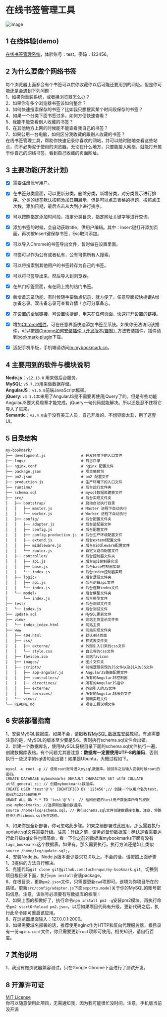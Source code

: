 # 在线书签管理工具
![image](https://mybookmark.cn/images/screenshot.gif)   

1 在线体验(demo)
-------------
[在线书签管理系统](http://mybookmark.cn/ "在线书签管理系统")，体验账号：test。密码：123456。

2 为什么要做个网络书签
------------------
每个浏览器上面都会有个书签可以供你收藏你以后可能还要用到的网址。但是你可能还是会遇到下列问题：  
1、如果你重装系统，或者换浏览器怎么办？   
2、如果你有多个浏览器书签该如何整合？   
3、如何快速搜索保存的书签？比如我只想搜索某个时间段保存的书签？   
4、如果一个分类下面书签过多，如何方便快速查看？   
5、我能不能查看别人收藏的书签？   
6、在其他地方上网的时候能不能查看我自己的书签？   
7、如果公用一台电脑，如何区分我收藏的跟别人收藏的书签？  
在线书签管理工具，帮助你快速记录你喜欢的网站，并可以随时随地查看这些站点，而不必拘泥于使用的浏览器。无论在什么地方，只要能接入网络，就能打开属于你自己的网络书签，看到自己收藏的页面网址。

3 主要功能(开发计划)
-------
- [x] 需要注册账号用户。
- [x] 在书签分类里面，可以更新分类，删除分类，新增分类，对分类显示进行排序。分类的标签默认按照添加日期展示，但是可以点击表格的标题，按照点击次数，添加日期，最后点击从大到小进行排序。
- [x] 可以按照指定添加时间段，指定分类目录，指定网址关键字等进行查询。
- [x] 添加书签的时候，会自动获取title，供用户编辑。其中：Insert键打开添加页面，再次按Insert键保存书签，Esc取消添加。   
- [x] 可以导入Chrome的书签导出文件，暂时做在设置里面。
- [x] 书签可以作为公有或者私有，公有可供所有人搜索。  
- [x] 可以将搜索到其他用户的书签转存为自己的书签。  
- [x] 可以将书签导出来，然后导入到浏览器。
- [x] 在热门标签里面，有在网上找的热门书签。
- [x] 新增备忘录功能，有时候随手要做点纪录，就方便了。任意界面按快捷键A增加备忘录。双击备忘录可查看详情！亦可分享备忘。
- [x] 在设置的全局链接，可设置快捷键，用来在任何页面，快速打开设置的链接。
- [x] 增加[Chrome插件](https://chrome.google.com/webstore/detail/%E4%B9%A6%E7%AD%BE%E5%BF%AB%E9%80%9F%E6%B7%BB%E5%8A%A0/lmmobgephofdffmaednjooplcpbgbjle)，可在任意界面快速添加书签至系统。如果你无法访问该插件，可以按照[Chrome如何安装插件（开发版本/自制）](https://jingyan.baidu.com/article/f3ad7d0f58d6b609c3345b80.html)方法安装插件，插件请到[bookmark-plugin](https://github.com/luchenqun/bookmark-plugin)下载。   
- [x] 适配手机平板，手机端请访问[m.mybookmark.cn](http://m.mybookmark.cn/)。   


4 主要用到的软件与模块说明
------------------
**Node.js**：`v12.13.0` 用来做后台服务。  
**MySQL**: `v5.7.23`用来做数据存储。  
**AngularJS**：`v1.5.8`前端JavaScript框架。   
**jQuery**: `v3.1.1`本来用了AngularJS是不需要再使用jQuery了的。但是有些功能AngularJS要大费周章才能完成，jQuery一句代码就能解决。所以还是忍不住将它导入了进来。    
**Semantic**：`v2.4.0`由于没有美工人员，自己开发的，不想界面太丑，用了这套UI。   

5 目录结构
---------
```   
my-bookmark/
├── development.js                # 开发环境下的入口文件
├── logs/                         # 日志目录
├── nginx.conf                    # nginx 配置文件
├── package.json                  # 项目依赖包
├── pm2.json                      # pm2 配置文件
├── production.js                 # 生产环境下的入口文件
├── runtime/                      # 后台运行文件夹
├── schema.sql                    # mysql数据库建表文件
├── src/                          # 后台实现文件夹
│   ├── bootstrap/                # 启动自动执行目录 
│   │   ├── master.js             # Master 进程下自动执行
│   │   └── worker.js             # Worker 进程下自动执行
│   ├── config/                   # 后台配置文件夹
│   │   ├── adapter.js            # 后台适配器文件
│   │   ├── config.js             # 后台配置文件
│   │   ├── config.production.js  # 后台生产环境配置文件
│   │   ├── extend.js             # 后台extend配置文件
│   │   ├── middleware.js         # 后台middleware配置文件
│   │   └── router.js             # 自定义路由配置文件
│   ├── controller/               # 后台控制器文件夹
│   │   ├── api.js                # 后台api控制器实现
│   │   ├── base.js               # 后台base控制器实现
│   │   └── index.js              # 后台index控制器实现
│   ├── logic/                    # 后台逻辑文件夹
│   │   ├── api.js                # 后台逻辑api文件
│   │   └── index.js              # 后台逻辑index文件
│   └── model/                    # 后台模型文件夹
│       └── index.js              # 后台模型文件
├── test/                         # 后台测试文件夹
│   └── index.js                  # 后台测试文件
├── update.sql                    # MySQL更新文件
├── view/                         # 网站主页显示文件夹
│   └── index_index.html          # 网站主页
├── www                           # 网站实现文件夹
│   ├── 404.html                  # 默认404页面
│   ├── css/                      # 样式表文件夹
│   │   ├── externe/              # 外部引入引来的css文件
│   │   └── style.css             # 自己写的css文件
│   ├── favicon.ico               # 网站favicon
│   ├── images/                   # 图片文件夹
│   ├── scripts/                  # 前端逻辑实现的JS文件以及引入的JS文件
│   │   ├── app-angular.js        # AngularJS路由配置文件
│   │   ├── controllers/          # 所有的AngularJS控制器
│   │   ├── directives/           # 所有的AngularJS指令
│   │   ├── externe/              # 外部引入的JS文件
│   │   └── services/             # 所有的AngularJS服务文件
│   └── views/                    # 页面实现文件
└── README.md                     # 项目工程说明文件
```   

6 安装部署指南
-------------
1、安装MySQL数据库。如果不会，请戳教程[MySQL 数据库安装教程](http://baidu.luchenqun.com/?mysql%20%E6%95%B0%E6%8D%AE%E5%BA%93%E5%AE%89%E8%A3%85%E6%95%99%E7%A8%8B "mysql 数据库安装教程")。有点需要注意的是，MySQL的版本至少要是5.6。否则执行schema.sql文件会出错。   
2、新建一个数据库名，使用MySQL将根目录下面的schema.sql文件执行一遍，创建数据库表格。有个问题尤其要注意：**数据库一定要使用UTF-8的编码**，否则执行一些汉字的sql语句会出错！如果是Ubuntu，大概过程如下。
```
mysql -u root -p // 使用root账号进入mysql数据库。按回车之后输入安装时候root的密码。
CREATE DATABASE mybookmarks DEFAULT CHARACTER SET utf8 COLLATE utf8_general_ci; // 创建mybookmarks数据库。
CREATE USER 'test'@'%' IDENTIFIED BY '123456';// 创建一个以用户名为test，密码为123456的用户
GRANT ALL ON *.* TO 'test'@'%';  // 给刚创建的test用户数据库所有的权限
use mybookmarks; //选择刚创建的数据库。
source /home/lcq/schema.sql; // 执行schema.sql文件创建数据库表格。注意，将路径换为你schema.sql所在路径。   
```
3、如果你是全新部署，你可忽略此步骤。如果之前部署过此应用，那么需要执行update.sql文件需要升级。注意：升级之前，请务必备份数据库！确认是否需要运行此升级sql文件也很简单，看一下你之前的数据库mybookmarks下面有没有`tags_bookmarks`这个数据表。如果有，那么需要执行。执行方法还是如上类似`source /home/lcq/update.sql;`。  
4、安装Node.js。Node.js版本至少要求12.0以上。不会的话，请按照上面步骤1、3提供的方法自行解决。   
5、克隆代码`git clone git@github.com:luchenqun/my-bookmark.git`，切换到项目根目录下面，执行`npm install`安装package。   
6、在根目录，更新`pm2.json`文件，只需要更新`cwd`项即可。该项为你项目所在的路径。更新`src/config/adapter.js`下面`exports.model`关于你的MySQL的账号密码信息。注意，该账号必须要有写数据库的权限！  
7、如果上面的都做好了，执行命令`npm install pm2 -g`安装pm2模块。再执行命令`pm2 startOrReload pm2.json`。以后如果项目代码有升级，更新代码之后，执行此命令即可重启该应用。   
8、在浏览器里面输入：127.0.0.1:2000。  
9、如果需要域名部署的话，推荐使用nginx作为HTTP和反向代理服务器，根目录有一份`nginx.conf`文件，你只需要更新`root`项即可使用。相关知识，请自行百度。

7 其他说明
---------
1、我没有做浏览器兼容测试，只在Google Chrome下面进行了测试开发。   

8 开源许可证
-----------
[MIT License](http://www.opensource.org/licenses/MIT)    
你可以随意使用此项目，无需通知我，因为我可能很忙没时间。注意，手机版当前没开源   

